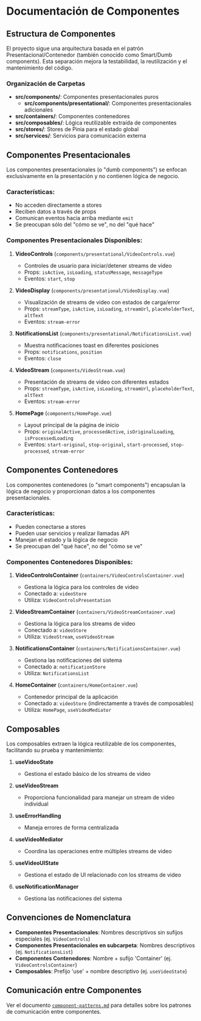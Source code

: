 # Documentación de Componentes

## Estructura de Componentes

El proyecto sigue una arquitectura basada en el patrón Presentacional/Contenedor (también conocido como Smart/Dumb components). Esta separación mejora la testabilidad, la reutilización y el mantenimiento del código.

### Organización de Carpetas

- **src/components/**: Componentes presentacionales puros
  - **src/components/presentational/**: Componentes presentacionales adicionales
- **src/containers/**: Componentes contenedores
- **src/composables/**: Lógica reutilizable extraída de componentes
- **src/stores/**: Stores de Pinia para el estado global
- **src/services/**: Servicios para comunicación externa

## Componentes Presentacionales

Los componentes presentacionales (o "dumb components") se enfocan exclusivamente en la presentación y no contienen lógica de negocio.

### Características:

- No acceden directamente a stores
- Reciben datos a través de props
- Comunican eventos hacia arriba mediante `emit`
- Se preocupan sólo del "cómo se ve", no del "qué hace"

### Componentes Presentacionales Disponibles:

1. **VideoControls** (`components/presentational/VideoControls.vue`)
   - Controles de usuario para iniciar/detener streams de video
   - Props: `isActive`, `isLoading`, `statusMessage`, `messageType`
   - Eventos: `start`, `stop`

2. **VideoDisplay** (`components/presentational/VideoDisplay.vue`)
   - Visualización de streams de video con estados de carga/error
   - Props: `streamType`, `isActive`, `isLoading`, `streamUrl`, `placeholderText`, `altText`
   - Eventos: `stream-error`

3. **NotificationsList** (`components/presentational/NotificationsList.vue`)
   - Muestra notificaciones toast en diferentes posiciones
   - Props: `notifications`, `position`
   - Eventos: `close`

4. **VideoStream** (`components/VideoStream.vue`)
   - Presentación de streams de video con diferentes estados
   - Props: `streamType`, `isActive`, `isLoading`, `streamUrl`, `placeholderText`, `altText`
   - Eventos: `stream-error`

5. **HomePage** (`components/HomePage.vue`)
   - Layout principal de la página de inicio
   - Props: `originalActive`, `processedActive`, `isOriginalLoading`, `isProcessedLoading`
   - Eventos: `start-original`, `stop-original`, `start-processed`, `stop-processed`, `stream-error`

## Componentes Contenedores

Los componentes contenedores (o "smart components") encapsulan la lógica de negocio y proporcionan datos a los componentes presentacionales.

### Características:

- Pueden conectarse a stores
- Pueden usar servicios y realizar llamadas API
- Manejan el estado y la lógica de negocio
- Se preocupan del "qué hace", no del "cómo se ve"

### Componentes Contenedores Disponibles:

1. **VideoControlsContainer** (`containers/VideoControlsContainer.vue`)
   - Gestiona la lógica para los controles de video
   - Conectado a: `videoStore`
   - Utiliza: `VideoControlsPresentation`

2. **VideoStreamContainer** (`containers/VideoStreamContainer.vue`)
   - Gestiona la lógica para los streams de video
   - Conectado a: `videoStore`
   - Utiliza: `VideoStream`, `useVideoStream`

3. **NotificationsContainer** (`containers/NotificationsContainer.vue`)
   - Gestiona las notificaciones del sistema
   - Conectado a: `notificationStore`
   - Utiliza: `NotificationsList`

4. **HomeContainer** (`containers/HomeContainer.vue`)
   - Contenedor principal de la aplicación
   - Conectado a: `videoStore` (indirectamente a través de composables)
   - Utiliza: `HomePage`, `useVideoMediator`

## Composables

Los composables extraen la lógica reutilizable de los componentes, facilitando su prueba y mantenimiento:

1. **useVideoState**
   - Gestiona el estado básico de los streams de video

2. **useVideoStream**
   - Proporciona funcionalidad para manejar un stream de video individual

3. **useErrorHandling**
   - Maneja errores de forma centralizada

4. **useVideoMediator**
   - Coordina las operaciones entre múltiples streams de video

5. **useVideoUIState**
   - Gestiona el estado de UI relacionado con los streams de video

6. **useNotificationManager**
   - Gestiona las notificaciones del sistema

## Convenciones de Nomenclatura

- **Componentes Presentacionales**: Nombres descriptivos sin sufijos especiales (ej. `VideoControls`)
- **Componentes Presentacionales en subcarpeta**: Nombres descriptivos (ej. `NotificationsList`)
- **Componentes Contenedores**: Nombre + sufijo 'Container' (ej. `VideoControlsContainer`)
- **Composables**: Prefijo 'use' + nombre descriptivo (ej. `useVideoState`)

## Comunicación entre Componentes

Ver el documento [`component-patterns.md`](component-patterns.md) para detalles sobre los patrones de comunicación entre componentes.